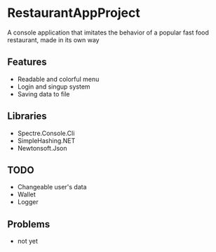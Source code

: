 # RestaurantAppProject
A console application that imitates the behavior of a popular fast food restaurant, made in its own way

## Features
- Readable and colorful menu
- Login and singup system
- Saving data to file


## Libraries
- Spectre.Console.Cli
- SimpleHashing.NET
- Newtonsoft.Json

## TODO
- Changeable user's data
- Wallet
- Logger

## Problems
- not yet
